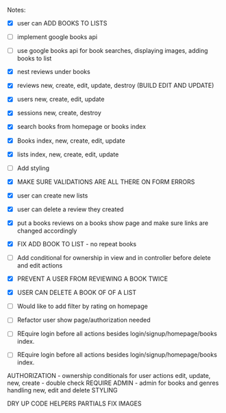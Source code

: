 
Notes:
- [x]  user can ADD BOOKS TO LISTS 
- [ ]  implement google books api 
- [ ]  use google books api for book searches, displaying images, adding books to list
- [x]  nest reviews under books
- [x]  reviews new, create, edit, update, destroy (BUILD EDIT AND UPDATE)
- [x]  users new, create, edit, update
- [x]  sessions new, create, destroy
- [x]  search books from homepage or books index
- [x]  Books index, new, create, edit, update 
- [x]  lists index, new, create, edit, update 
- [ ]  Add styling 
- [x]  MAKE SURE VALIDATIONS ARE ALL THERE ON FORM ERRORS 
- [x]  user can create new lists
- [x]  user can delete a review they created
- [x]  put a books reviews on a books show page and make sure links are changed accordingly 
- [x] FIX ADD BOOK TO LIST - no repeat books 
- [ ] Add conditional for ownership in view and in controller before delete and edit actions 
- [X] PREVENT A USER FROM REVIEWING A BOOK TWICE 
- [x] USER CAN DELETE A BOOK OF OF A LIST 
- [ ] Would like to add filter by rating on homepage 
- [ ] Refactor user show page/authorization needed
- [ ] REquire login before all actions besides login/signup/homepage/books index.  
- [ ] REquire login before all actions besides login/signup/homepage/books index.  


AUTHORIZATION - ownership conditionals for user actions edit, update, new, create - double check 
REQUIRE ADMIN  - admin for books and genres handling new, edit and delete 
STYLING 

DRY UP CODE 
HELPERS
PARTIALS 
FIX IMAGES 
